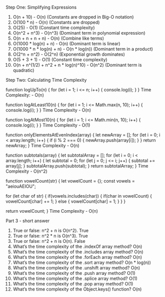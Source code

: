 Step One: Simplifying Expressions

1. O(n + 10) - O(n) (Constants are dropped in Big-O notation)
2. O(100 * n) - O(n) (Constants are dropped)
3. O(25) - O(1) (Constant time complexity)
4. O(n^2 + n^3) - O(n^3) (Dominant term in polynomial expression)
5. O(n + n + n + n) - O(n) (Combine like terms)
6. O(1000 * log(n) + n) - O(n) (Dominant term is linear)
7. O(1000 * n * log(n) + n) - O(n * log(n)) (Dominant term in a product)
8. O(2^n + n^2) - O(2^n) (Exponential growth dominates)
9. O(5 + 3 + 1) - O(1) (Constant time complexity)
10. O(n + n^(1/2) + n^2 + n * log(n)^10) - O(n^2) (Dominant term is quadratic)

Step Two: Calculating Time Complexity

function logUpTo(n) {
  for (let i = 1; i <= n; i++) {
    console.log(i);
  }
}
Time Complexity: - O(n)

function logAtLeast10(n) {
  for (let i = 1; i <= Math.max(n, 10); i++) {
    console.log(i);
  }
} 
Time Complexity - O(n)

function logAtMost10(n) {
  for (let i = 1; i <= Math.min(n, 10); i++) {
    console.log(i);
  }
} 
Time Complexity - O(1)

function onlyElementsAtEvenIndex(array) {
  let newArray = [];
  for (let i = 0; i < array.length; i++) {
    if (i % 2 === 0) {
      newArray.push(array[i]);
    }
  }
  return newArray;
} 
Time Complexity - O(n)

function subtotals(array) {
  let subtotalArray = [];
  for (let i = 0; i < array.length; i++) {
    let subtotal = 0;
    for (let j = 0; j <= i; j++) {
      subtotal += array[j];
    }
    subtotalArray.push(subtotal);
  }
  return subtotalArray;
} 
Time Complexity - O(n^2)

function vowelCount(str) {
  let vowelCount = {};
  const vowels = "aeiouAEIOU";

  for (let char of str) {
    if(vowels.includes(char)) {
      if(char in vowelCount) {
        vowelCount[char] += 1;
      } else {
        vowelCount[char] = 1;
      }
    }
  }

  return vowelCount;
} 
Time Complexity - O(n)

Part 3 - short answer

1. True or false: n^2 + n is O(n^2). True
2. True or false: n^2 * n is O(n^3). True
3. True or false: n^2 + n is O(n). False
4. What’s the time complexity of the .indexOf array method? O(n)
5. What’s the time complexity of the .includes array method? O(n)
6. What’s the time complexity of the .forEach array method? O(n)
7. What’s the time complexity of the .sort array method? O(n * log(n))
8. What’s the time complexity of the .unshift array method? O(n)
9. What’s the time complexity of the .push array method? O(1)
10. What’s the time complexity of the .splice array method? O(1)
11. What’s the time complexity of the .pop array method? O(1)
12. What’s the time complexity of the Object.keys() function? O(n)